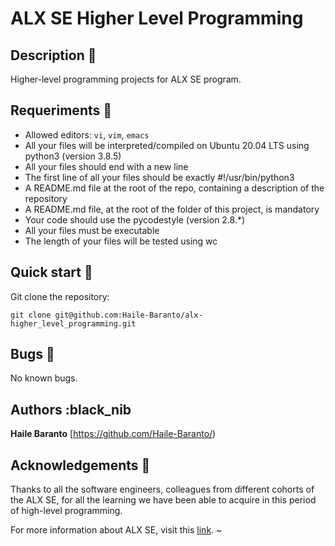 # ALX SE Higher Level Programming  

## Description :speech_balloon:
Higher-level programming projects for ALX SE program.

## Requeriments :bookmark_tabs:

* Allowed editors: ```vi```, ```vim```, ```emacs```
* All your files will be interpreted/compiled on Ubuntu 20.04 LTS using python3 (version 3.8.5)
* All your files should end with a new line
* The first line of all your files should be exactly #!/usr/bin/python3
* A README.md file at the root of the repo, containing a description of the repository
* A README.md file, at the root of the folder of this project, is mandatory
* Your code should use the pycodestyle (version 2.8.*)
* All your files must be executable
* The length of your files will be tested using wc

## Quick start :runner:
Git clone the repository:

```
git clone git@github.com:Haile-Baranto/alx-higher_level_programming.git
```

## Bugs :loudspeaker:
No known bugs.


## Authors :black_nib
**Haile Baranto** [https://github.com/Haile-Baranto/)

## Acknowledgements :pray:
Thanks to all the software engineers, colleagues from different cohorts of the ALX SE, for all the learning we have been able to acquire in this period of high-level programming.

For more information about ALX SE, visit this [link](https://www.alxafrica.com/software-engineering/).
~     

